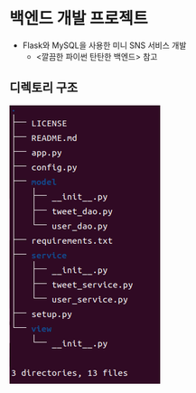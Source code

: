 # 백엔드 개발 프로젝트
- Flask와 MySQL을 사용한 미니 SNS 서비스 개발
   - <깔끔한 파이썬 탄탄한 백엔드> 참고

## 디렉토리 구조
<img src="./images/dir_structure.png">

